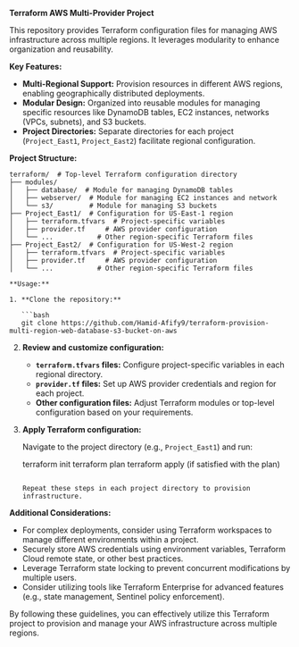 **Terraform AWS Multi-Provider Project**

This repository provides Terraform configuration files for managing AWS infrastructure across multiple regions. It leverages modularity to enhance organization and reusability.

**Key Features:**

- **Multi-Regional Support:** Provision resources in different AWS regions, enabling geographically distributed deployments.
- **Modular Design:** Organized into reusable modules for managing specific resources like DynamoDB tables, EC2 instances, networks (VPCs, subnets), and S3 buckets.
- **Project Directories:** Separate directories for each project (`Project_East1`, `Project_East2`) facilitate regional configuration.

**Project Structure:**

```
terraform/  # Top-level Terraform configuration directory
├── modules/
│   ├── database/  # Module for managing DynamoDB tables
│   ├── webserver/  # Module for managing EC2 instances and network
│   └── s3/         # Module for managing S3 buckets
├── Project_East1/  # Configuration for US-East-1 region
│   ├── terraform.tfvars  # Project-specific variables
│   ├── provider.tf     # AWS provider configuration
│   └── ...           # Other region-specific Terraform files
├── Project_East2/  # Configuration for US-West-2 region
│   ├── terraform.tfvars  # Project-specific variables
│   ├── provider.tf     # AWS provider configuration
│   └── ...           # Other region-specific Terraform files

**Usage:**

1. **Clone the repository:**

   ```bash
   git clone https://github.com/Hamid-Afify9/terraform-provision-multi-region-web-database-s3-bucket-on-aws
   ```

2. **Review and customize configuration:**

   - **`terraform.tfvars` files:** Configure project-specific variables in each regional directory.
   - **`provider.tf` files:** Set up AWS provider credentials and region for each project.
   - **Other configuration files:** Adjust Terraform modules or top-level configuration based on your requirements.

3. **Apply Terraform configuration:**

   Navigate to the project directory (e.g., `Project_East1`) and run:

  
   terraform init
   terraform plan
   terraform apply (if satisfied with the plan)
   ```

   Repeat these steps in each project directory to provision infrastructure.

**Additional Considerations:**

- For complex deployments, consider using Terraform workspaces to manage different environments within a project.
- Securely store AWS credentials using environment variables, Terraform Cloud remote state, or other best practices.
- Leverage Terraform state locking to prevent concurrent modifications by multiple users.
- Consider utilizing tools like Terraform Enterprise for advanced features (e.g., state management, Sentinel policy enforcement).

By following these guidelines, you can effectively utilize this Terraform project to provision and manage your AWS infrastructure across multiple regions.